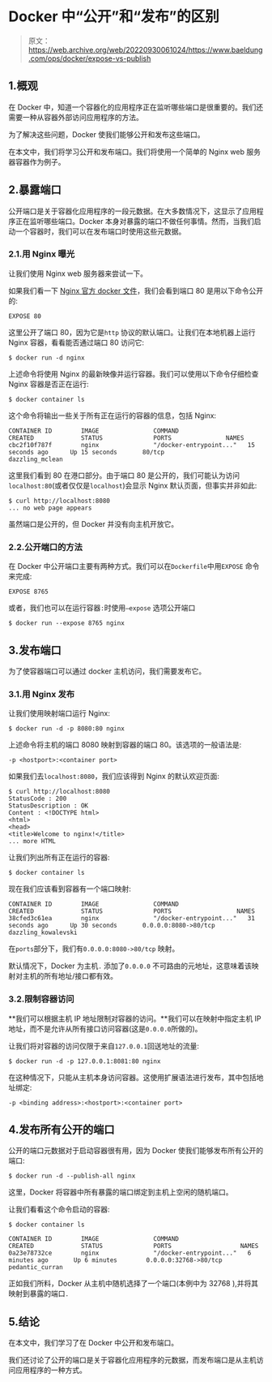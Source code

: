 # Docker 中“公开”和“发布”的区别

> 原文：<https://web.archive.org/web/20220930061024/https://www.baeldung.com/ops/docker/expose-vs-publish>

## 1.概观

在 Docker 中，知道一个容器化的应用程序正在监听哪些端口是很重要的。我们还需要一种从容器外部访问应用程序的方法。

为了解决这些问题，Docker 使我们能够公开和发布这些端口。

在本文中，我们将学习公开和发布端口。我们将使用一个简单的 Nginx web 服务器容器作为例子。

## 2.暴露端口

公开端口是关于容器化应用程序的一段元数据。在大多数情况下，这显示了应用程序正在监听哪些端口。Docker 本身对暴露的端口不做任何事情。然而，当我们启动一个容器时，我们可以在发布端口时使用这些元数据。

### 2.1.用 Nginx 曝光

让我们使用 Nginx web 服务器来尝试一下。

如果我们看一下 [Nginx 官方 docker 文件](https://web.archive.org/web/20220727020703/https://github.com/nginxinc/docker-nginx/blob/dcaaf66e4464037b1a887541f39acf8182233ab8/mainline/debian/Dockerfile)，我们会看到端口 80 是用以下命令公开的:

```
EXPOSE 80
```

这里公开了端口 80，因为它是`http` 协议的默认端口。让我们在本地机器上运行 Nginx 容器，看看能否通过端口 80 访问它:

```
$ docker run -d nginx
```

上述命令将使用 Nginx 的最新映像并运行容器。我们可以使用以下命令仔细检查 Nginx 容器是否正在运行:

```
$ docker container ls
```

这个命令将输出一些关于所有正在运行的容器的信息，包括 Nginx:

```
CONTAINER ID        IMAGE               COMMAND                  CREATED             STATUS              PORTS               NAMES
cbc2f10f787f        nginx               "/docker-entrypoint..."   15 seconds ago      Up 15 seconds       80/tcp              dazzling_mclean 
```

这里我们看到 80 在港口部分。由于端口 80 是公开的，我们可能认为访问`localhost:80`(或者仅仅是`localhost`)会显示 Nginx 默认页面，但事实并非如此:

```
$ curl http://localhost:8080
... no web page appears
```

虽然端口是公开的，但 Docker 并没有向主机开放它。

### 2.2.公开端口的方法

在 Docker 中公开端口主要有两种方式。我们可以在`Dockerfile`中用`EXPOSE` 命令来完成:

```
EXPOSE 8765
```

或者，我们也可以在运行容器`:`时使用`–expose` 选项公开端口

```
$ docker run --expose 8765 nginx
```

## 3.发布端口

为了使容器端口可以通过 docker 主机访问，我们需要发布它。

### 3.1.用 Nginx 发布

让我们使用映射端口运行 Nginx:

```
$ docker run -d -p 8080:80 nginx
```

上述命令将主机的端口 8080 映射到容器的端口 80。该选项的一般语法是:

```
-p <hostport>:<container port>
```

如果我们去`localhost:8080`，我们应该得到 Nginx 的默认欢迎页面:

```
$ curl http://localhost:8080
StatusCode : 200
StatusDescription : OK
Content : <!DOCTYPE html>
<html>
<head>
<title>Welcome to nginx!</title>
... more HTML
```

让我们列出所有正在运行的容器:

```
$ docker container ls
```

现在我们应该看到容器有一个端口映射:

```
CONTAINER ID        IMAGE               COMMAND                  CREATED             STATUS              PORTS                  NAMES
38cfed3c61ea        nginx               "/docker-entrypoint..."   31 seconds ago      Up 30 seconds       0.0.0.0:8080->80/tcp   dazzling_kowalevski
```

在`ports`部分下，我们有`0.0.0.0:8080->80/tcp` 映射。

默认情况下，Docker 为主机`.` 添加了`0.0.0.0` 不可路由的元地址，这意味着该映射对主机的所有地址/接口都有效。

### 3.2.限制容器访问

**我们可以根据主机 IP 地址限制对容器的访问。**我们可以在映射中指定主机 IP 地址，而不是允许从所有接口访问容器(这是`0.0.0.0`所做的)。

让我们将对容器的访问仅限于来自`127.0.0.1`回送地址的流量:

```
$ docker run -d -p 127.0.0.1:8081:80 nginx
```

在这种情况下，只能从主机本身访问容器。这使用扩展语法进行发布，其中包括地址绑定:

```
-p <binding address>:<hostport>:<container port>
```

## 4.发布所有公开的端口

公开的端口元数据对于启动容器很有用，因为 Docker 使我们能够发布所有公开的端口:

```
$ docker run -d --publish-all nginx
```

这里，Docker 将容器中所有暴露的端口绑定到主机上空闲的随机端口。

让我们看看这个命令启动的容器:

```
$ docker container ls

CONTAINER ID        IMAGE               COMMAND                  CREATED             STATUS              PORTS                   NAMES
0a23e78732ce        nginx               "/docker-entrypoint..."   6 minutes ago       Up 6 minutes        0.0.0.0:32768->80/tcp   pedantic_curran
```

正如我们所料，Docker 从主机中随机选择了一个端口(本例中为 32768 ),并将其映射到暴露的端口`.`

## 5.结论

在本文中，我们学习了在 Docker 中公开和发布端口。

我们还讨论了公开的端口是关于容器化应用程序的元数据，而发布端口是从主机访问应用程序的一种方式。